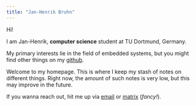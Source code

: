 ```yaml
---
title: "Jan-Henrik Bruhn"
---
```


Hi!

I am Jan-Henrik, **computer science** student at TU Dortmund, Germany.

My primary interests lie in the field of embedded systems,
but you might find other things on my [github](https://github.com/jhbruhn).

Welcome to my homepage.
This is where I keep my stash of notes on different things.
Right now, the amount of such notes is very low, but this may
improve in the future.

If you wanna reach out, hit me up via
[email](mailto:hi-from-www@jhbruhn.de) or
[matrix](https://matrix.to/#/@jhbruhn:jhbruhn.de) (_fancy!_).
